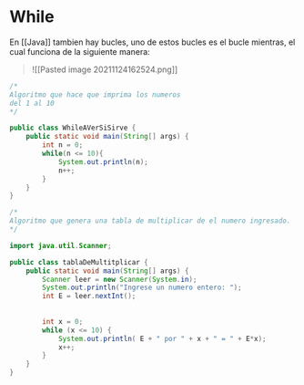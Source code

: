 # While
En [[Java]] tambien hay bucles, uno de estos bucles es el bucle mientras, el cual funciona de la siguiente manera:

>![[Pasted image 20211124162524.png]]

```Java
/*
Algoritmo que hace que imprima los numeros
del 1 al 10
*/

public class WhileAVerSiSirve {
    public static void main(String[] args) {
        int n = 0;
        while(n <= 10){
            System.out.println(n);
            n++;
        }
    }
}
```



```Java
/*
Algoritmo que genera una tabla de multiplicar de el numero ingresado.
*/

import java.util.Scanner;

public class tablaDeMultitplicar {
    public static void main(String[] args) {
        Scanner leer = new Scanner(System.in);
        System.out.println("Ingrese un numero entero: ");
        int E = leer.nextInt();
        
        
        int x = 0;
        while (x <= 10) {            
            System.out.println( E + " por " + x + " = " + E*x);
            x++;
        }
    }
}
```